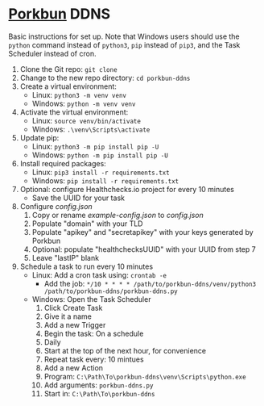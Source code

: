 # [Porkbun](https://www.porkbun.com/) DDNS

Basic instructions for set up. Note that Windows users should use the `python` command instead of `python3`, `pip` instead of `pip3`, and the Task Scheduler instead of cron.

1. Clone the Git repo: `git clone`
2. Change to the new repo directory: `cd porkbun-ddns`
3. Create a virtual environment:
	- Linux: `python3 -m venv venv`
	- Windows: `python -m venv venv`
4. Activate the virtual environment:
	- Linux: `source venv/bin/activate`
	- Windows: `.\venv\Scripts\activate`
5. Update pip:
	- Linux: `python3 -m pip install pip -U`
	- Windows: `python -m pip install pip -U`
6. Install required packages:
	- Linux: `pip3 install -r requirements.txt`
	- Windows: `pip install -r requirements.txt`
7. Optional: configure Healthchecks.io project for every 10 minutes
	- Save the UUID for your task
8. Configure *config.json*
    1. Copy or rename *example-config.json* to *config.json*
    2. Populate "domain" with your TLD
    3. Populate "apikey" and "secretapikey" with your keys generated by Porkbun
    4. Optional: populate "healthchecksUUID" with your UUID from step 7
    5. Leave "lastIP" blank
9. Schedule a task to run every 10 minutes
    - Linux: Add a cron task using: `crontab -e`
		- Add the job: `*/10 * * * * /path/to/porkbun-ddns/venv/python3 /path/to/porkbun-ddns/porkbun-ddns.py`
    - Windows: Open the Task Scheduler
        1. Click Create Task
        2. Give it a name
        3. Add a new Trigger
        4. Begin the task: On a schedule
        5. Daily
        6. Start at the top of the next hour, for convenience
        7. Repeat task every: 10 mintues
        8. Add a new Action
        9. Program: `C:\Path\To\porkbun-ddns\venv\Scripts\python.exe`
        10. Add arguments: `porkbun-ddns.py`
        11. Start in: `C:\Path\To\porkbun-ddns`
